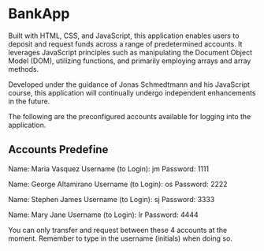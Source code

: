 # BankApp

Built with HTML, CSS, and JavaScript, this application enables users to deposit and request funds across a range of predetermined accounts. It leverages JavaScript principles such as manipulating the Document Object Model (DOM), utilizing functions, and primarily employing arrays and array methods.

Developed under the guidance of Jonas Schmedtmann and his JavaScript course, this application will continually undergo independent enhancements in the future.

The following are the preconfigured accounts available for logging into the application.

## Accounts Predefine

Name: Maria Vasquez
Username (to Login): jm
Password: 1111

Name: George Altamirano
Username (to Login): os
Password: 2222

Name: Stephen James
Username (to Login): sj
Password: 3333

Name: Mary Jane
Username (to Login): lr
Password: 4444

You can only transfer and request between these 4 accounts at the moment. Remember to type in the username (initials) when doing so.
